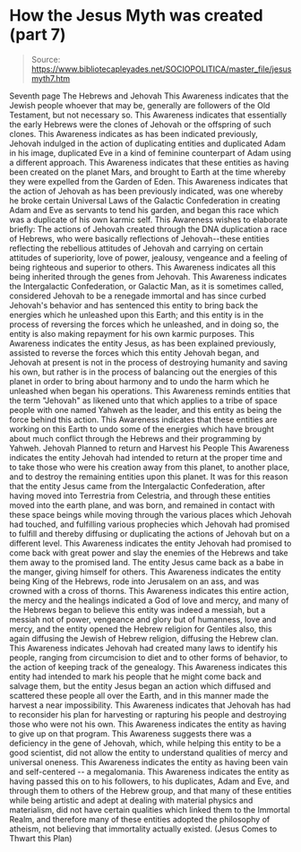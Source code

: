 # How the Jesus Myth was created (part 7)

> Source: https://www.bibliotecapleyades.net/SOCIOPOLITICA/master_file/jesusmyth7.htm

Seventh page
The
Hebrews and Jehovah
This Awareness indicates that the
Jewish people whoever that may be, generally are followers of the Old Testament,
but not necessary so. This Awareness indicates that essentially the early
Hebrews were the clones of Jehovah or the offspring of such clones. This Awareness
indicates as has been indicated previously, Jehovah indulged in the action
of duplicating entities and duplicated Adam in his image, duplicated Eve in
a kind of feminine counterpart of Adam using a different approach. This Awareness
indicates that these entities as having been created on the planet Mars, and
brought to Earth at the time whereby they were expelled from the Garden of
Eden. This Awareness indicates that the action of Jehovah as has been previously
indicated, was one whereby he broke certain Universal Laws of the Galactic
Confederation in creating Adam and Eve as servants to tend his garden, and
began this race which was a duplicate of his own karmic self.
This Awareness wishes to elaborate
briefly: The actions of
Jehovah created through the DNA duplication a race
of Hebrews, who were basically reflections of Jehovah--these entities reflecting
the rebellious attitudes of Jehovah and carrying on certain attitudes of superiority,
love of power, jealousy, vengeance and a feeling of being righteous and superior
to others. This Awareness indicates all this being inherited through the genes
from Jehovah. This Awareness indicates the Intergalactic Confederation, or
Galactic Man, as it is sometimes called, considered Jehovah to be a renegade
immortal and has since curbed Jehovah's behavior and has sentenced this entity
to bring back the energies which he unleashed upon this Earth; and this entity
is in the process of reversing the forces which he unleashed, and in doing
so, the entity is also making repayment for his own karmic purposes.
This Awareness indicates the entity
Jesus, as has been explained previously, assisted to reverse the forces which
this entity Jehovah began, and Jehovah at present is not in the process of
destroying humanity and saving his own, but rather is in the process of balancing
out the energies of this planet in order to bring about harmony and to undo
the harm which he unleashed when began his operations. This Awareness reminds
entities that the term "Jehovah" as likened unto that which applies
to a tribe of space people with one named Yahweh as the leader, and this entity
as being the force behind this action. This Awareness indicates that these
entities are working on this Earth to undo some of the energies which have
brought about much conflict through the Hebrews and their programming by Yahweh.
Jehovah
Planned to return and Harvest his People
This Awareness indicates the entity
Jehovah had intended to return at the proper time and to take those who were
his creation away from this planet, to another place, and to destroy the remaining
entities upon this planet. It was for this reason that the entity Jesus came
from the Intergalactic Confederation, after having moved into Terrestria from
Celestria, and through these entities moved into the earth plane, and was
born, and remained in contact with these space beings while moving through
the various places which Jehovah had touched, and fulfilling various prophecies
which Jehovah had promised to fulfill and thereby diffusing or duplicating
the actions of Jehovah but on a different level.
This Awareness indicates the entity
Jehovah had promised to come back with great power and slay the enemies of
the Hebrews and take them away to the promised land. The entity Jesus came
back as a babe in the manger, giving himself for others. This Awareness indicates
the entity being King of the Hebrews, rode into Jerusalem on an ass, and was
crowned with a cross of thorns. This Awareness indicates this entire action,
the mercy and the healings indicated a God of love and mercy, and many of
the Hebrews began to believe this entity was indeed a messiah, but a messiah
not of power, vengeance and glory but of humanness, love and mercy, and the
entity opened the Hebrew religion for Gentiles also, this again diffusing
the Jewish of Hebrew religion, diffusing the Hebrew clan.
This Awareness indicates Jehovah
had created many laws to identify his people, ranging from circumcision to
diet and to other forms of behavior, to the action of keeping track of the
genealogy. This Awareness indicates this entity had intended to mark his people
that he might come back and salvage them, but the entity Jesus began an action
which diffused and scattered these people all over the Earth, and in this
manner made the harvest a near impossibility.
This Awareness indicates that Jehovah
has had to reconsider his plan for harvesting or rapturing his people and
destroying those who were not his own. This Awareness indicates the entity
as having to give up on that program. This Awareness suggests there was a
deficiency in the gene of Jehovah, which, while helping this entity to be
a good scientist, did not allow the entity to understand qualities of mercy
and universal oneness. This Awareness indicates the entity as having been
vain and self-centered -- a megalomania. This Awareness indicates the entity
as having passed this on to his followers, to his duplicates, Adam and Eve,
and through them to others of the Hebrew group, and that many of these entities
while being artistic and adept at dealing with material physics and materialism,
did not have certain qualities which linked them to the Immortal Realm, and
therefore many of these entities adopted the philosophy of atheism, not believing
that immortality actually existed.
(Jesus
Comes to Thwart this Plan)
